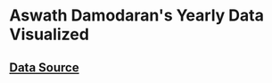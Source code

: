# Aswath Damodaran's Yearly Data Visualized

## [Data Source](https://people.stern.nyu.edu/adamodar/New_Home_Page/datacurrent.html)
